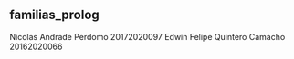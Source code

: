 ## familias_prolog
 Nicolas Andrade Perdomo 20172020097
 Edwin Felipe Quintero Camacho 20162020066
 
